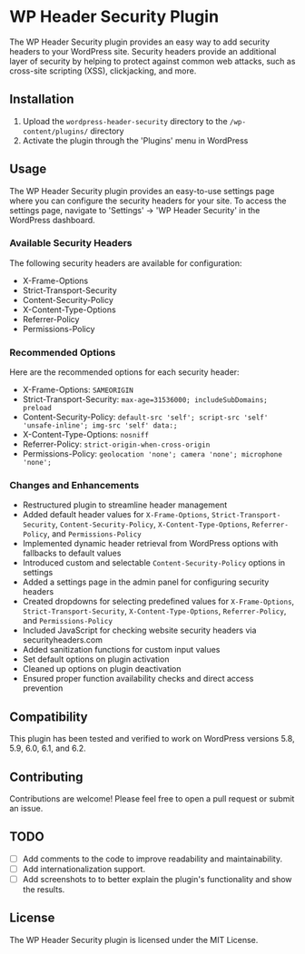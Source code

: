 # WP Header Security Plugin

The WP Header Security plugin provides an easy way to add security headers to your WordPress site. Security headers provide an additional layer of security by helping to protect against common web attacks, such as cross-site scripting (XSS), clickjacking, and more.

## Installation

1. Upload the `wordpress-header-security` directory to the `/wp-content/plugins/` directory
2. Activate the plugin through the 'Plugins' menu in WordPress

## Usage

The WP Header Security plugin provides an easy-to-use settings page where you can configure the security headers for your site. To access the settings page, navigate to 'Settings' -> 'WP Header Security' in the WordPress dashboard.

### Available Security Headers

The following security headers are available for configuration:

- X-Frame-Options
- Strict-Transport-Security
- Content-Security-Policy
- X-Content-Type-Options
- Referrer-Policy
- Permissions-Policy

### Recommended Options

Here are the recommended options for each security header:

- X-Frame-Options: `SAMEORIGIN`
- Strict-Transport-Security: `max-age=31536000; includeSubDomains; preload`
- Content-Security-Policy: `default-src 'self'; script-src 'self' 'unsafe-inline'; img-src 'self' data:;`
- X-Content-Type-Options: `nosniff`
- Referrer-Policy: `strict-origin-when-cross-origin`
- Permissions-Policy: `geolocation 'none'; camera 'none'; microphone 'none';`

### Changes and Enhancements

- Restructured plugin to streamline header management
- Added default header values for `X-Frame-Options`, `Strict-Transport-Security`, `Content-Security-Policy`, `X-Content-Type-Options`, `Referrer-Policy`, and `Permissions-Policy`
- Implemented dynamic header retrieval from WordPress options with fallbacks to default values
- Introduced custom and selectable `Content-Security-Policy` options in settings
- Added a settings page in the admin panel for configuring security headers
- Created dropdowns for selecting predefined values for `X-Frame-Options`, `Strict-Transport-Security`, `X-Content-Type-Options`, `Referrer-Policy`, and `Permissions-Policy`
- Included JavaScript for checking website security headers via securityheaders.com
- Added sanitization functions for custom input values
- Set default options on plugin activation
- Cleaned up options on plugin deactivation
- Ensured proper function availability checks and direct access prevention

## Compatibility

This plugin has been tested and verified to work on WordPress versions 5.8, 5.9, 6.0, 6.1, and 6.2.

## Contributing

Contributions are welcome! Please feel free to open a pull request or submit an issue.

## TODO
- [ ] Add comments to the code to improve readability and maintainability.
- [ ] Add internationalization support.
- [ ] Add screenshots to to better explain the plugin's functionality and show the results.

## License

The WP Header Security plugin is licensed under the MIT License.
